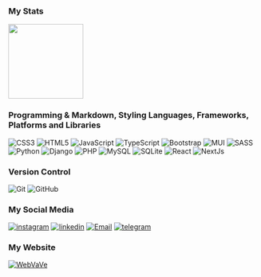### My Stats
<p align="justify">
    <img height="150" src="https://camo.githubusercontent.com/9fe004557feac6148b789466d867f1b471255e89a33e28476bda4ebe0e451df7/68747470733a2f2f6769746875622d726561646d652d73746174732e76657263656c2e6170702f6170692f746f702d6c616e67732f3f757365726e616d653d57656256615665266c61796f75743d636f6d70616374267468656d653d7261646963616c" data-canonical-src="https://github-readme-stats.vercel.app/api/top-langs/?username=WebVaVe&amp;layout=compact&amp;theme=radical" style="max-width: 100%;">
</p>

### Programming & Markdown, Styling Languages, Frameworks, Platforms and Libraries
![CSS3](https://img.shields.io/badge/css3-%231572B6.svg?style=for-the-badge&logo=css3&logoColor=white)
![HTML5](https://img.shields.io/badge/HTML-239120?style=for-the-badge&logo=html5&logoColor=white)
![JavaScript](https://img.shields.io/badge/javascript-%23323330.svg?style=for-the-badge&logo=javascript&logoColor=%23F7DF1E)
![TypeScript](https://img.shields.io/badge/typescript-%23323330.svg?style=for-the-badge&logo=typescript&logoColor=%23F7DF1E)
![Bootstrap](https://img.shields.io/badge/bootstrap-%23563D7C.svg?style=for-the-badge&logo=bootstrap&logoColor=white)
![MUI](https://img.shields.io/badge/MUI-000000?style=for-the-badge&logo=MUI&logoColor=blue)
![SASS](https://img.shields.io/badge/SASS-hotpink.svg?style=for-the-badge&logo=SASS&logoColor=white)
![Python](https://img.shields.io/badge/Python-3776AB?style=for-the-badge&logo=python&logoColor=white)
![Django](https://img.shields.io/badge/django-green?style=for-the-badge&logo=django&logoColor=white)
![PHP](https://img.shields.io/badge/PHP-777BB4?style=for-the-badge&logo=php&logoColor=white)
![MySQL](https://img.shields.io/badge/mysql-%2300f.svg?style=for-the-badge&logo=mysql&logoColor=white)
![SQLite](https://img.shields.io/badge/sqlite-red.svg?style=for-the-badge&logo=sqlite&logoColor=white)
![React](https://img.shields.io/badge/react-%2320232a.svg?style=for-the-badge&logo=react&logoColor=%2361DAFB)
![NextJs](https://img.shields.io/badge/next.js-000000?style=for-the-badge&logo=nextdotjs&logoColor=white)
### Version Control
![Git](https://img.shields.io/badge/Git-F05032?style=for-the-badge&logo=git&logoColor=white)
![GitHub](https://img.shields.io/badge/GitHub-181717?style=for-the-badge&logo=github&logoColor=white)
### My Social Media
<a href="https://www.instagram.com/webvave">![instagram](https://img.shields.io/badge/instagram-red.svg?style=for-the-badge&logo=instagram&logoColor=white)</a>
<a href="https://www.linkedin.com/in/ariyan-emami-8b99a3251">![linkedin](https://img.shields.io/badge/linkedin-blue.svg?style=for-the-badge&logo=linkedin&logoColor=white)</a>
<a href="mailto:emami8637@gmail.com">![Email](https://img.shields.io/badge/Gmail-D14836?style=for-the-badge&logo=gmail&logoColor=white)</a>
<a href="https://telegram.me/ARIYANEM231">![telegram](https://img.shields.io/badge/telegram-blue.svg?style=for-the-badge&logo=telegram&logoColor=white)</a>
### My Website
<a href="https://webvave.ir">![WebVaVe](https://img.shields.io/badge/WebVaVe-000000?style=for-the-badge&logo=About.me&logoColor=purple)</a>
